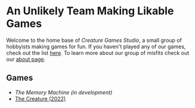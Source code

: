 # An Unlikely Team Making Likable Games

Welcome to the home base of _Creature Games Studio_, a small group of hobbyists making games for fun. If you haven't played any of our games, check out the list [here](#games). To learn more about our group of misfits check out our [about page](/about).

## Games

- _The Memory Machine (in development)_
- [The Creature (2022)](https://supergobo.itch.io/the-creature)